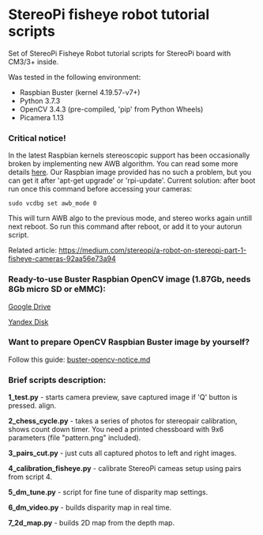 StereoPi fisheye robot tutorial scripts
===========

Set of StereoPi Fisheye Robot tutorial scripts for StereoPi board with CM3/3+ inside.

Was tested in the following environment:
* Raspbian Buster (kernel 4.19.57-v7+)
* Python 3.7.3 
* OpenCV 3.4.3 (pre-compiled, 'pip' from Python Wheels)
* Picamera 1.13

### Critical notice!
In the latest Raspbian kernels stereoscopic support has been occasionally broken by implementing new AWB algorithm. You can read some more details [here](https://github.com/raspberrypi/firmware/issues/1253). Our Raspbian image provided has no such a problem, but you can get it after 'apt-get upgrade' or 'rpi-update'.
Current solution: after boot run once this command before accessing your cameras:
```
sudo vcdbg set awb_mode 0
```
This will turn AWB algo to the previous mode, and stereo works again untill next reboot. So run this command after reboot, or add it to your autorun script. 

Related article: https://medium.com/stereopi/a-robot-on-stereopi-part-1-fisheye-cameras-92aa56e73a94

### Ready-to-use Buster Raspbian OpenCV image (1.87Gb, needs 8Gb micro SD or eMMC):

[Google Drive](https://drive.google.com/file/d/1eIt-qJDd_aeyK72cqOgRzUGfm5TZmfMD/view?usp=sharing)

[Yandex Disk](https://yadi.sk/d/gCYA_Yy06fpJxA)

### Want to prepare OpenCV Raspbian Buster image by yourself?

Follow this guide: [buster-opencv-notice.md](https://github.com/realizator/stereopi-fisheye-robot/blob/master/buster-opencv-notice.md)

### Brief scripts description:

**1_test.py** - starts camera preview, save captured image if 'Q' button is pressed. 
align.

**2_chess_cycle.py** - takes a series of photos for stereopair calibration, shows count
down timer. You need a printed chessboard with 9x6 parameters (file "pattern.png" included).

**3_pairs_cut.py** - just cuts all captured photos to left and right images.

**4_calibration_fisheye.py** - calibrate StereoPi cameas setup using pairs from script 4.

**5_dm_tune.py** - script for fine tune of disparity map settings.

**6_dm_video.py** - builds disparity map in real time.


**7_2d_map.py** - builds 2D map from the depth map.



